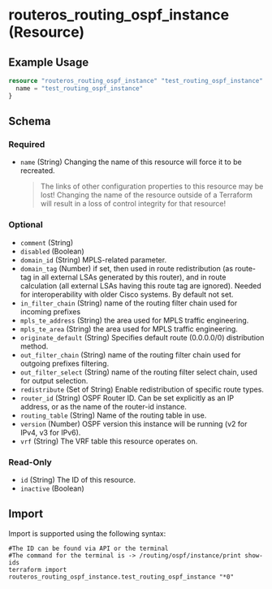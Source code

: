 # routeros_routing_ospf_instance (Resource)


## Example Usage
```terraform
resource "routeros_routing_ospf_instance" "test_routing_ospf_instance" {
  name = "test_routing_ospf_instance"
}
```

<!-- schema generated by tfplugindocs -->
## Schema

### Required

- `name` (String) Changing the name of this resource will force it to be recreated.
	> The links of other configuration properties to this resource may be lost!
	> Changing the name of the resource outside of a Terraform will result in a loss of control integrity for that resource!

### Optional

- `comment` (String)
- `disabled` (Boolean)
- `domain_id` (String) MPLS-related parameter.
- `domain_tag` (Number) if set, then used in route redistribution (as route-tag in all external LSAs generated by this router), and in route calculation (all external LSAs having this route tag are ignored). Needed for interoperability with older Cisco systems. By default not set.
- `in_filter_chain` (String) name of the routing filter chain used for incoming prefixes
- `mpls_te_address` (String) the area used for MPLS traffic engineering.
- `mpls_te_area` (String) the area used for MPLS traffic engineering.
- `originate_default` (String) Specifies default route (0.0.0.0/0) distribution method.
- `out_filter_chain` (String) name of the routing filter chain used for outgoing prefixes filtering.
- `out_filter_select` (String) name of the routing filter select chain, used for output selection.
- `redistribute` (Set of String) Enable redistribution of specific route types.
- `router_id` (String) OSPF Router ID. Can be set explicitly as an IP address, or as the name of the router-id instance.
- `routing_table` (String) Name of the routing table in use.
- `version` (Number) OSPF version this instance will be running (v2 for IPv4, v3 for IPv6).
- `vrf` (String) The VRF table this resource operates on.

### Read-Only

- `id` (String) The ID of this resource.
- `inactive` (Boolean)

## Import
Import is supported using the following syntax:
```shell
#The ID can be found via API or the terminal
#The command for the terminal is -> /routing/ospf/instance/print show-ids
terraform import routeros_routing_ospf_instance.test_routing_ospf_instance "*0"
```
